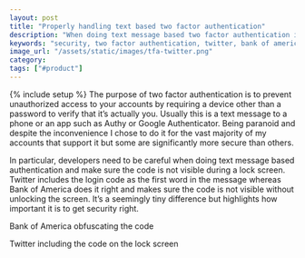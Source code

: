 ```yaml
---
layout: post
title: "Properly handling text based two factor authentication"
description: "When doing text message based two factor authentication it's important to actually be secure by not showing the unlock code on a lock screen."
keywords: "security, two factor authentication, twitter, bank of america"
image_url: "/assets/static/images/tfa-twitter.png"
category:
tags: ["#product"]
---
```

{% include setup %}
The purpose of two factor authentication is to prevent unauthorized access to your accounts by requiring a device other than a password to verify that it’s actually you. Usually this is a text message to a phone or an app such as Authy or Google Authenticator. Being paranoid and despite the inconvenience I chose to do it for the vast majority of my accounts that support it but some are significantly more secure than others.

In particular, developers need to be careful when doing text message based authentication and make sure the code is not visible during a lock screen. Twitter includes the login code as the first word in the message whereas Bank of America does it right and makes sure the code is not visible without unlocking the screen. It’s a seemingly tiny difference but highlights how important it is to get security right.

<div class="row">
	<div class="span3">
		<div class="thumbnail">
			<amp-img src="{{ IMG_PATH }}tfa-boa.png" width="540" height="960" layout="responsive">
			<p>Bank of America obfuscating the code</p>
		</div>
	</div>
	<div class="span3 offset1">
		<div class="thumbnail">
			<amp-img src="{{ IMG_PATH }}tfa-twitter.png" width="540" height="960" layout="responsive">
			<p>Twitter including the code on the lock screen</p>
		</div>
	</div>
</div>

<br/>
